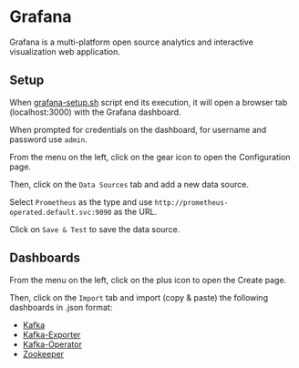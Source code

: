 # Grafana

Grafana is a multi-platform open source analytics and interactive visualization web application.

## Setup

When [grafana-setup.sh](grafana-setup.sh) script end its execution, it will open a browser tab (localhost:3000) with the Grafana dashboard.

When prompted for credentials on the dashboard, for username and password use `admin`.

From the menu on the left, click on the gear icon to open the Configuration page.

Then, click on the `Data Sources` tab and add a new data source.

Select `Prometheus` as the type and use `http://prometheus-operated.default.svc:9090` as the URL.

Click on `Save & Test` to save the data source.

## Dashboards

From the menu on the left, click on the plus icon to open the Create page.

Then, click on the `Import` tab and import (copy & paste) the following dashboards in .json format:

- [Kafka](strimzi-kafka.json)
- [Kafka-Exporter](strimzi-kafka-exporter.json)
- [Kafka-Operator](strimzi-operators.json)
- [Zookeeper](strimzi-zookeeper.json)
